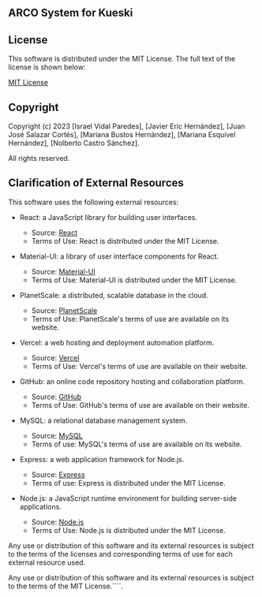 ## ARCO System for Kueski

## License

This software is distributed under the MIT License. The full text of the license is shown below:

[MIT License](https://opensource.org/licenses/MIT)

## Copyright

Copyright (c) 2023 [Israel Vidal Paredes], [Javier Eric Hernández], [Juan José Salazar Cortés], [Mariana Bustos Hernández], [Mariana Esquivel Hernández], [Nolberto Castro Sánchez].


All rights reserved.

## Clarification of External Resources

This software uses the following external resources:

- React: a JavaScript library for building user interfaces. 
  - Source: [React](https://reactjs.org/)
  - Terms of Use: React is distributed under the MIT License.

- Material-UI: a library of user interface components for React.
  - Source: [Material-UI](https://material-ui.com/)
  - Terms of Use: Material-UI is distributed under the MIT License.

- PlanetScale: a distributed, scalable database in the cloud.
  - Source: [PlanetScale](https://www.planetscale.com/)
  - Terms of Use: PlanetScale's terms of use are available on its website.

- Vercel: a web hosting and deployment automation platform.
  - Source: [Vercel](https://vercel.com/)
  - Terms of Use: Vercel's terms of use are available on their website.

- GitHub: an online code repository hosting and collaboration platform.
  - Source: [GitHub](https://github.com/)
  - Terms of Use: GitHub's terms of use are available on their website.

- MySQL: a relational database management system.
  - Source: [MySQL](https://www.mysql.com/)
  - Terms of use: MySQL's terms of use are available on its website.

- Express: a web application framework for Node.js.
  - Source: [Express](https://expressjs.com/)
  - Terms of use: Express is distributed under the MIT License.

- Node.js: a JavaScript runtime environment for building server-side applications.
  - Source: [Node.js](https://nodejs.org/)
  - Terms of Use: Node.js is distributed under the MIT License.

Any use or distribution of this software and its external resources is subject to the terms of the licenses and corresponding terms of use for each external resource used.

Any use or distribution of this software and its external resources is subject to the terms of the MIT License.````. 

